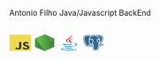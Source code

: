 Antonio Filho
Java/Javascript
BackEnd
<div style="display: inline_block"><br>
 <img align="center" alt="java" height="30" width="40" src="https://raw.githubusercontent.com/devicons/devicon/master/icons/javascript/javascript-original.svg">
 <img align="center" alt="java" height="30" width="40" src="https://raw.githubusercontent.com/devicons/devicon/master/icons/nodejs/nodejs-original.svg">
 <img align="center" alt="java" height="30" width="40" src="https://raw.githubusercontent.com/devicons/devicon/master/icons/java/java-original.svg">
 <img align="center" alt="postgresql" height="30" width="40" src="https://raw.githubusercontent.com/devicons/devicon/master/icons/postgresql/postgresql-plain.svg">
</div>
 
<div> 
 
 

</div>
